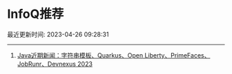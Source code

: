 # InfoQ推荐

最近更新时间: 2023-04-26 09:28:31

--- 
1. [Java近期新闻：字符串模板、Quarkus、Open Liberty、PrimeFaces、JobRunr、Devnexus 2023](https://www.infoq.cn/article/gB3ToN16f0iPC3tvdpDZ) 
